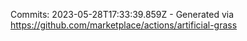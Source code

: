 Commits: 2023-05-28T17:33:39.859Z - Generated via https://github.com/marketplace/actions/artificial-grass
<br>
